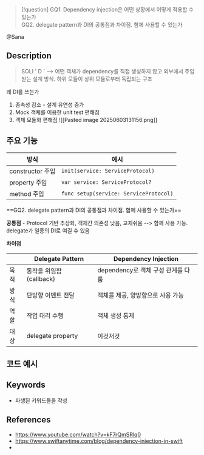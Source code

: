 >[!question]
>GQ1. Dependency injection은 어떤 상황에서 어떻게 적용할 수 있는가  
>GQ2. delegate pattern과 DI의 공통점과 차이점. 함께 사용할 수 있는가

@Sana
## Description
> SOLI ' D ' --> 어떤 객체가 dependency를 직접 생성하지 않고 외부에서 주입받는 설계 방식.
> 하위 모듈이 상위 모듈로부터 독립되는 구조

왜 DI를 쓰는가
1. 종속성 감소 - 설계 유연성 증가
2. Mock 객체를 이용한 unit test 편해짐
3. 객체 모듈화 편해짐
![[Pasted image 20250603131156.png]]

## 주요 기능

| 방식             | 예시                                     |
| -------------- | -------------------------------------- |
| constructor 주입 | `init(service: ServiceProtocol)`       |
| property 주입    | `var service: ServiceProtocol?`        |
| method 주입      | `func setup(service: ServiceProtocol)` |


==GQ2. delegate pattern과 DI의 공통점과 차이점. 함께 사용할 수 있는가==

**공통점** - Protocol 기반 추상화, 객체간 의존성 낮음, 교체쉬움
--> 함께 사용 가능. delegate가 일종의 DI로 여길 수 있음

**차이점**

|     | Delegate Pattern   | Dependency Injection     |
| --- | ------------------ | ------------------------ |
| 목적  | 동작을 위임함 (callback) | dependency로 객체 구성 관계를 다룸 |
| 방식  | 단방향 이벤트 전달         | 객체를 제공, 양방향으로 사용 가능      |
| 역할  | 작업 대리 수행           | 객체 생성 통제                 |
| 대상  | delegate property  | 이것저것                     |



## 코드 예시

## Keywords
+ 파생된 키워드들을 작성

## References
- https://www.youtube.com/watch?v=kF7rQmSRlq0
- https://www.swiftanytime.com/blog/dependency-injection-in-swift
- 